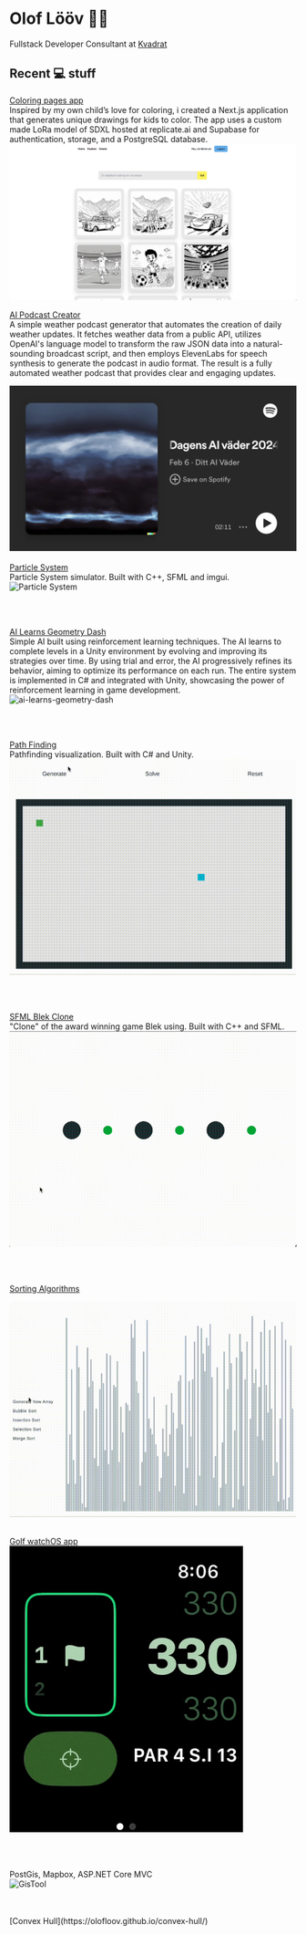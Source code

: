 # Olof Lööv :scientist:

Fullstack Developer Consultant at [Kvadrat](https://kvadrat.se)


## Recent :computer: stuff
[Coloring pages app](https://github.com/OlofLoov/OlofLoov/blob/master/coloring-pages.png) 
<br />
Inspired by my own child’s love for coloring, i created a Next.js application that generates unique drawings for kids to color.
The app uses a custom made LoRa model of SDXL hosted at replicate.ai and Supabase for authentication, storage, and a PostgreSQL database.
![Color app](https://github.com/OlofLoov/OlofLoov/blob/master/coloring-pages.png) 

[AI Podcast Creator](https://open.spotify.com/show/0pRzrIitIp2Gp7Lm3N1jsE?si=01cd4a98e4814d1b)
<br/>
A simple weather podcast generator that automates the creation of daily weather updates. It fetches weather data from a public API, utilizes OpenAI's language model to transform the raw JSON data into a natural-sounding broadcast script, and then employs ElevenLabs for speech synthesis to generate the podcast in audio format. The result is a fully automated weather podcast that provides clear and engaging updates.

![Weather Podcast](https://github.com/OlofLoov/OlofLoov/blob/master/ai-podcast-creator.png)
<br />
<br />
[Particle System](https://github.com/OlofLoov/sfml-particle-system/)
<br/>
Particle System simulator. Built with C++, SFML and imgui.
<br />
![Particle System](https://github.com/OlofLoov/OlofLoov/blob/master/particle.gif)

<br />
<br />

[AI Learns Geometry Dash](https://github.com/OlofLoov/ai-learns-geometry-dash/)
<br />
Simple AI built using reinforcement learning techniques. The AI learns to complete levels in a Unity environment by evolving and improving its strategies over time. By using trial and error, the AI progressively refines its behavior, aiming to optimize its performance on each run. The entire system is implemented in C# and integrated with Unity, showcasing the power of reinforcement learning in game development.
<br />
![ai-learns-geometry-dash](https://github.com/OlofLoov/OlofLoov/blob/master/geom-genetic-algo.gif)

<br />
<br />

[Path Finding](https://olofloov.github.io/pathfinding/)
<br/>
Pathfinding visualization. Built with C# and Unity.
<br />
![Pathfinding](https://github.com/OlofLoov/OlofLoov/blob/master/pathfinding.gif)

<br />
<br />

[SFML Blek Clone](https://github.com/OlofLoov/sfml-blek-clone/)
<br/>
"Clone" of the award winning game Blek using. Built with C++ and SFML.
<br />
![SFML Blek Clone](https://github.com/OlofLoov/OlofLoov/blob/master/blek.gif)

<br />
<br />

[Sorting Algorithms](https://olofloov.github.io/sorting-algorithms/)
<br />

![Sorting Algorithms](https://github.com/OlofLoov/OlofLoov/blob/master/sort.gif)
<br />
<br />

[Golf watchOS app](https://github.com/OlofLoov/slice/)
<br />
![Golf watchOS app](https://github.com/OlofLoov/OlofLoov/blob/master/golf-watch-app.gif)

<br />
<br />

PostGis, Mapbox, ASP.NET Core MVC
<br />
![GisTool](https://github.com/OlofLoov/OlofLoov/blob/master/gis-tool.gif)

<br />
<br />
[Convex Hull](https://olofloov.github.io/convex-hull/)
